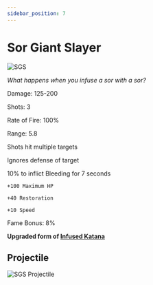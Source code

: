 ```yaml
---
sidebar_position: 7
---
```


# Sor Giant Slayer

![SGS](https://vwiki.valorserver.com/api/item/picture/sor%20giant%20slayer)

<i>What happens when you infuse a sor with a sor?</i>

Damage: 125-200

Shots: 3

Rate of Fire: 100%

Range: 5.8

Shots hit multiple targets

Ignores defense of target

10% to inflict Bleeding for 7 seconds

    +100 Maximum HP
    
    +40 Restoration
    
    +10 Speed

Fame Bonus: 8%

**Upgraded form of [Infused Katana](https://wiki.valorserver.com/docs/items/weapons/katanas/ut/infused_katana)**

## Projectile

![SGS Projectile](https://cdn.discordapp.com/attachments/948448304574910534/948595210017976390/unknown.png)
